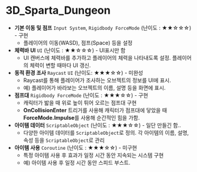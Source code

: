 # 3D_Sparta_Dungeon

- **기본 이동 및 점프** `Input System`, `Rigidbody ForceMode` (난이도 : ★★☆☆☆) - 구현
    - 플레이어의 이동(WASD), 점프(Space) 등을 설정
- **체력바 UI** `UI` (난이도 : ★★☆☆☆) - UI표시만 함
    - UI 캔버스에 체력바를 추가하고 플레이어의 체력을 나타내도록 설정. 플레이어의 체력이 변할 때마다 UI 갱신.
- **동적 환경 조사** `Raycast` `UI` (난이도: ★★★☆☆) - 미완성
    - Raycast를 통해 플레이어가 조사하는 오브젝트의 정보를 UI에 표시.
    - 예) 플레이어가 바라보는 오브젝트의 이름, 설명 등을 화면에 표시.
- **점프대** `Rigidbody ForceMode` (난이도 : ★★★☆☆) - 구현
    - 캐릭터가 밟을 때 위로 높이 튀어 오르는 점프대 구현
    - **OnCollisionEnter** 트리거를 사용해 캐릭터가 점프대에 닿았을 때 **ForceMode.Impulse**를 사용해 순간적인 힘을 가함.
- **아이템 데이터** `ScriptableObject` (난이도 : ★★★☆☆) - 일단 만들긴 함..
    - 다양한 아이템 데이터를 `ScriptableObject`로 정의. 각 아이템의 이름, 설명, 속성 등을 `ScriptableObject`로 관리
- **아이템 사용** `Coroutine` (난이도 : ★★★☆☆) - 미구현
    - 특정 아이템 사용 후 효과가 일정 시간 동안 지속되는 시스템 구현
    - 예) 아이템 사용 후 일정 시간 동안 스피드 부스트.
